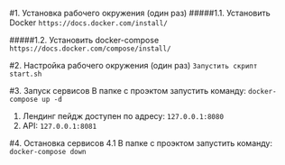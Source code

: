 #1. Установка рабочего окружения (один раз)
#####1.1. Установить Docker
`https://docs.docker.com/install/`

#####1.2. Установить docker-compose
`https://docs.docker.com/compose/install/`

#2. Настройка рабочего окружения (один раз)
`Запустить скрипт start.sh`

#3. Запуск сервисов
В папке с проэктом запустить команду:
`docker-compose up -d`

1. Лендинг пейдж доступен по адресу: `127.0.0.1:8080`
2. API: `127.0.0.1:8081` 

#4. Остановка сервисов
4.1 В папке с проэктом запустить команду:
`docker-compose down`